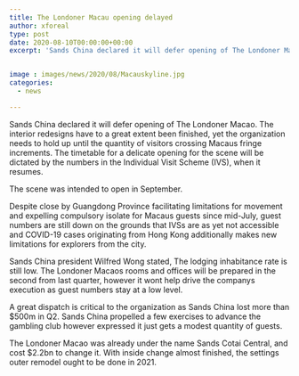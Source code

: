 ```yaml
---
title: The Londoner Macau opening delayed
author: xforeal 
type: post
date: 2020-08-10T00:00:00+00:00
excerpt: 'Sands China declared it will defer opening of The Londoner Macao '


image : images/news/2020/08/Macauskyline.jpg
categories:
  - news

---
```

Sands China declared it will defer opening of The Londoner Macao. The interior redesigns have to a great extent been finished, yet the organization needs to hold up until the quantity of visitors crossing Macaus fringe increments. The timetable for a delicate opening for the scene will be dictated by the numbers in the Individual Visit Scheme (IVS), when it resumes. 

The scene was intended to open in September. 

Despite close by Guangdong Province facilitating limitations for movement and expelling compulsory isolate for Macaus guests since mid-July, guest numbers are still down on the grounds that IVSs are as yet not accessible and COVID-19 cases originating from Hong Kong additionally makes new limitations for explorers from the city. 

Sands China president Wilfred Wong stated, The lodging inhabitance rate is still low. The Londoner Macaos rooms and offices will be prepared in the second from last quarter, however it wont help drive the companys execution as guest numbers stay at a low level. 

A great dispatch is critical to the organization as Sands China lost more than $500m in Q2. Sands China propelled a few exercises to advance the gambling club however expressed it just gets a modest quantity of guests. 

The Londoner Macao was already under the name Sands Cotai Central, and cost $2.2bn to change it. With inside change almost finished, the settings outer remodel ought to be done in 2021.